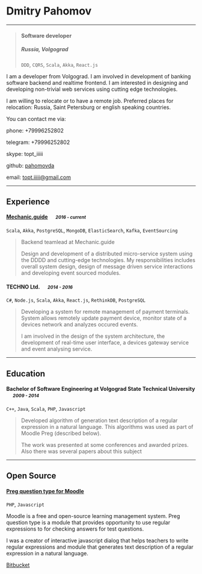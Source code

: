 # Dmitry Pahomov

---

> #### Software developer
> #####  Russia, Volgograd &emsp;
> `DDD`, `CQRS`, `Scala`, `Akka`, `React.js`

I am a developer from Volgograd. I am involved in development of banking software backend and realtime frontend. I am interested in designing and developing non-trivial web services using cutting edge technologies.

I am willing to relocate or to have a remote job. Preferred places for relocation: Russia, Saint Petersburg or english speaking countries.

You can contact me via:

phone: +79996252802

telegram: +79996252802

skype: topt_iiiii

github: [pahomovda](https://github.com/pahomovda)

email: 	topt.iiiii@gmail.com

---
## Experience
#### [Mechanic.guide](https://mechanic.guide) &emsp; <small>*2016 - current*</small>
`Scala`, `Akka`, `PostgreSQL`, `MongoDB`, `ElasticSearch`, `Kafka`, `EventSourcing`
> Backend teamlead at Mechanic.guide 
>
> Design and development of a distributed micro-service system using the DDDD and cutting-edge technologies. 
> My responsibilities includes overall system design, design of message driven service interactions and developing event sourced modules.

#### TECHNO Ltd. &emsp; <small>*2014 - 2016*</small>
`C#`, `Node.js`, `Scala`, `Akka`, `React.js`, `RethinkDB`, `PostgreSQL`
> Developing a system for remote management of payment terminals. System allows remotely update payment device, monitor state of a devices network and analyzes occured events.
> 
> I am involved in the design of the system architecture, the development of real-time user interface, a devices gateway service and event analysing service.

---
## Education
#### Bachelor of Software Engineering at Volgograd State Technical University &emsp; <small>*2009 - 2014*</small>
`C++`, `Java`, `Scala`, `PHP`, `Javascript `
> Developed algorithm of generation text description of a regular expression in a natural language. This algorithms was used as part of Moodle Preg (described below).
> 
> The work was presented at some conferences and awarded prizes. Also there was several papers about this subject

---
## Open Source
#### [Preg question type for Moodle](https://docs.moodle.org/31/en/Preg_question_type)

`PHP`, `Javascript `

Moodle is a free and open-source learning management system. Preg question type is a module that provides opportunity to use regular expressions to for checking answers for test questions.

I was a creator of interactive javascript dialog that helps teachers to write regular expressions and module that generates text description of a regular expression in a natural language.

[Bitbucket](https://bitbucket.org/oasychev/moodle-plugins-preg)

